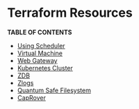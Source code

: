 <h1> Terraform Resources </h1>

**TABLE OF CONTENTS**

- [Using Scheduler](./terraform_scheduler.md)
- [Virtual Machine](./terraform_vm.md)
- [Web Gateway](./terraform_vm_gateway.md)
- [Kubernetes Cluster](./terraform_k8s.md)
- [ZDB](./terraform_zdb.md)
- [Zlogs](./terraform_zlogs.md)
- [Quantum Safe Filesystem](./terraform_qsfs.md)
- [CapRover](./terraform_caprover.md)
